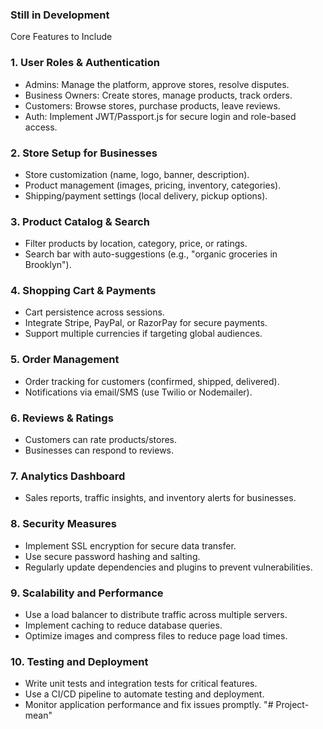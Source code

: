 ### Still in Development



Core Features to Include

### 1. User Roles & Authentication

* Admins: Manage the platform, approve stores, resolve disputes.
* Business Owners: Create stores, manage products, track orders.
* Customers: Browse stores, purchase products, leave reviews.
* Auth: Implement JWT/Passport.js for secure login and role-based access.

### 2. Store Setup for Businesses

* Store customization (name, logo, banner, description).
* Product management (images, pricing, inventory, categories).
* Shipping/payment settings (local delivery, pickup options).

### 3. Product Catalog & Search

* Filter products by location, category, price, or ratings.
* Search bar with auto-suggestions (e.g., "organic groceries in Brooklyn").

### 4. Shopping Cart & Payments

* Cart persistence across sessions.
* Integrate Stripe, PayPal, or RazorPay for secure payments.
* Support multiple currencies if targeting global audiences.

### 5. Order Management

* Order tracking for customers (confirmed, shipped, delivered).
* Notifications via email/SMS (use Twilio or Nodemailer).

### 6. Reviews & Ratings

* Customers can rate products/stores.
* Businesses can respond to reviews.

### 7. Analytics Dashboard

* Sales reports, traffic insights, and inventory alerts for businesses.

### 8. Security Measures

* Implement SSL encryption for secure data transfer.
* Use secure password hashing and salting.
* Regularly update dependencies and plugins to prevent vulnerabilities.

### 9. Scalability and Performance

* Use a load balancer to distribute traffic across multiple servers.
* Implement caching to reduce database queries.
* Optimize images and compress files to reduce page load times.

### 10. Testing and Deployment

* Write unit tests and integration tests for critical features.
* Use a CI/CD pipeline to automate testing and deployment.
* Monitor application performance and fix issues promptly.
"# Project-mean" 
